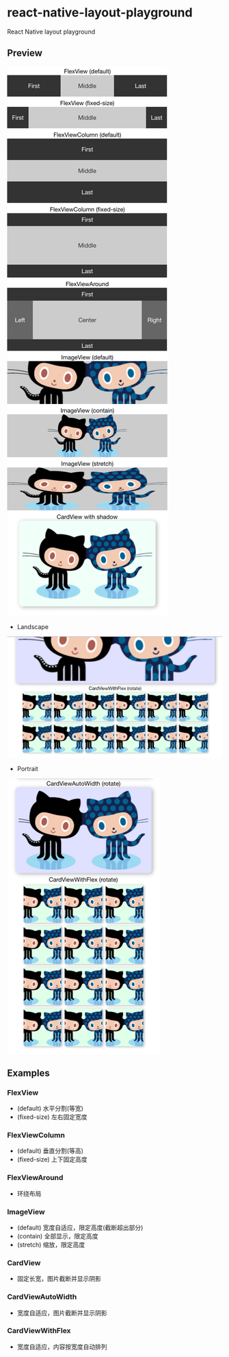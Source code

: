 # react-native-layout-playground
React Native layout playground

## Preview

![preview1](./preview1.png) ![preview2](./preview2.png)

- Landscape

![preview4](./preview4.png)

- Portrait

![preview3](./preview3.png)

## Examples

### FlexView

- (default) 水平分割(等宽)
- (fixed-size) 左右固定宽度

### FlexViewColumn

- (default) 垂直分割(等高)
- (fixed-size) 上下固定高度

### FlexViewAround

- 环绕布局

### ImageView

- (default) 宽度自适应，限定高度(截断超出部分)
- (contain) 全部显示，限定高度
- (stretch) 缩放，限定高度

### CardView

- 固定长宽，图片截断并显示阴影

### CardViewAutoWidth

- 宽度自适应，图片截断并显示阴影

### CardViewWithFlex

- 宽度自适应，内容按宽度自动排列

